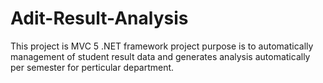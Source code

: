 # Adit-Result-Analysis
This project is MVC 5 .NET framework project purpose is to automatically management of student result data and generates analysis automatically per semester  for perticular department.
